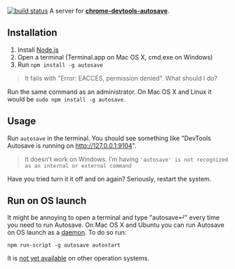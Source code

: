 [![build status](https://secure.travis-ci.org/NV/chrome-devtools-autosave-server.png)](http://travis-ci.org/NV/chrome-devtools-autosave-server)
A server for **[chrome-devtools-autosave](https://github.com/NV/chrome-devtools-autosave)**.

## Installation

1. Install [Node.js](http://nodejs.org/)
2. Open a terminal (Terminal.app on Mac OS X, cmd.exe on Windows)
3. Run `npm install -g autosave`

> It fails with "Error: EACCES, permission denied". What should I do?

Run the same command as an administrator. On Mac OS X and Linux it would be `sudo npm install -g autosave`.

## Usage

Run `autosave` in the terminal.
You should see something like "DevTools Autosave is running on http://127.0.0.1:9104".

> It doesn’t work on Windows. I’m having `'autosave' is not recognized as an internal or external command`

Have you tried turn it it off and on again? Seriously, restart the system.

## Run on OS launch

It might be annoying to open a terminal and type "autosave↵" every time you need to run Autosave. On Mac OS X and Ubuntu you can run Autosave on OS launch as a <a href="http://en.wikipedia.org/wiki/Daemon_(computing)">daemon</a>. To do so run:

    npm run-script -g autosave autostart

It is [not yet available](https://github.com/NV/chrome-devtools-autosave-server/issues/9) on other operation systems.
